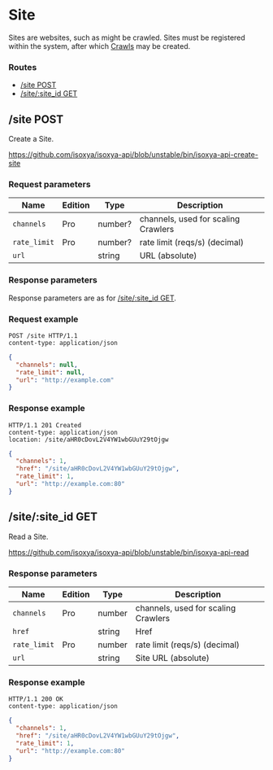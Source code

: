 # Site

Sites are websites, such as might be crawled. Sites must be registered within the system, after which [Crawls](Crawl.md) may be created.

### Routes

- [/site POST](#site-post)
- [/site/:site_id GET](#sitesite_id-get)


## /site POST

Create a Site.

https://github.com/isoxya/isoxya-api/blob/unstable/bin/isoxya-api-create-site  

### Request parameters

| Name         | Edition | Type    | Description                         |
|--------------|---------|---------|-------------------------------------|
| `channels`   | Pro     | number? | channels, used for scaling Crawlers |
| `rate_limit` | Pro     | number? | rate limit (reqs/s) (decimal)       |
| `url`        |         | string  | URL (absolute)                      |

### Response parameters

Response parameters are as for [/site/:site_id GET](#sitesite_id-get).

### Request example

```http
POST /site HTTP/1.1
content-type: application/json
```

```json
{
  "channels": null,
  "rate_limit": null,
  "url": "http://example.com"
}
```

### Response example

```http
HTTP/1.1 201 Created
content-type: application/json
location: /site/aHR0cDovL2V4YW1wbGUuY29tOjgw
```

```json
{
  "channels": 1,
  "href": "/site/aHR0cDovL2V4YW1wbGUuY29tOjgw",
  "rate_limit": 1,
  "url": "http://example.com:80"
}
```


## /site/:site_id GET

Read a Site.

https://github.com/isoxya/isoxya-api/blob/unstable/bin/isoxya-api-read  

### Response parameters

| Name         | Edition | Type   | Description                         |
|--------------|---------|--------|-------------------------------------|
| `channels`   | Pro     | number | channels, used for scaling Crawlers |
| `href`       |         | string | Href                                |
| `rate_limit` | Pro     | number | rate limit (reqs/s) (decimal)       |
| `url`        |         | string | Site URL (absolute)                 |

### Response example

```http
HTTP/1.1 200 OK
content-type: application/json
```

```json
{
  "channels": 1,
  "href": "/site/aHR0cDovL2V4YW1wbGUuY29tOjgw",
  "rate_limit": 1,
  "url": "http://example.com:80"
}
```
